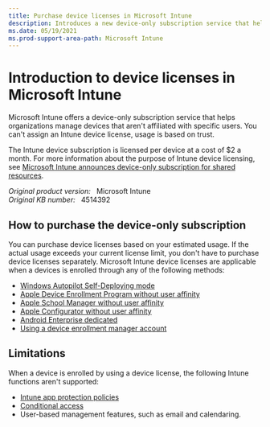 ```yaml
---
title: Purchase device licenses in Microsoft Intune
description: Introduces a new device-only subscription service that helps organizations manage devices that are not affiliated with specific users.
ms.date: 05/19/2021
ms.prod-support-area-path: Microsoft Intune
---
```

# Introduction to device licenses in Microsoft Intune

Microsoft Intune offers a device-only subscription service that helps organizations manage devices that aren't affiliated with specific users.
You can't assign an Intune device license, usage is based on trust.

The Intune device subscription is licensed per device at a cost of $2 a month. For more information about the purpose of Intune device licensing, see [Microsoft Intune announces device-only subscription for shared resources](https://techcommunity.microsoft.com/t5/Enterprise-Mobility-Security/Microsoft-Intune-announces-device-only-subscription-for-shared/ba-p/280817).

_Original product version:_ &nbsp; Microsoft Intune  
_Original KB number:_ &nbsp; 4514392

## How to purchase the device-only subscription

You can purchase device licenses based on your estimated usage. If the actual usage exceeds your current license limit, you don't have to purchase device licenses separately. Microsoft Intune device licenses are applicable when a devices is enrolled through any of the following methods:

- [Windows Autopilot Self-Deploying mode](/windows/deployment/windows-autopilot/self-deploying)
- [Apple Device Enrollment Program without user affinity](/mem/intune/enrollment/device-enrollment-program-enroll-ios)
- [Apple School Manager without user affinity](/mem/intune/enrollment/apple-school-manager-set-up-ios)
- [Apple Configurator without user affinity](/mem/intune/enrollment/apple-configurator-enroll-ios)
- [Android Enterprise dedicated](/mem/intune/enrollment/android-kiosk-enroll)
- [Using a device enrollment manager account](/mem/intune/enrollment/device-enrollment-manager-enroll)


## Limitations

When a device is enrolled by using a device license, the following Intune functions aren't supported:

- [Intune app protection policies](/mem/intune/apps/app-protection-policy)
- [Conditional access](/mem/intune/protect/conditional-access)
- User-based management features, such as email and calendaring.
